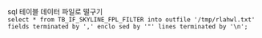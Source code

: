 sql 테이블 데이터 파일로 떨구기<br>
`select * from TB_IF_SKYLINE_FPL_FILTER into outfile '/tmp/rlahwl.txt' fields terminated by ',' enclo sed by '"' lines terminated by '\n';`

